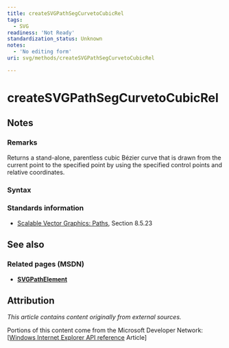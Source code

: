 ```yaml
---
title: createSVGPathSegCurvetoCubicRel
tags:
  - SVG
readiness: 'Not Ready'
standardization_status: Unknown
notes:
  - 'No editing form'
uri: svg/methods/createSVGPathSegCurvetoCubicRel

---
```

# createSVGPathSegCurvetoCubicRel

## Notes

### Remarks

Returns a stand-alone, parentless cubic Bézier curve that is drawn from the current point to the specified point by using the specified control points and relative coordinates.

### Syntax

### Standards information

-   [Scalable Vector Graphics: Paths](http://go.microsoft.com/fwlink/p/?linkid=204736), Section 8.5.23

## See also

### Related pages (MSDN)

-   [**SVGPathElement**](/svg/elements/path)

## Attribution

*This article contains content originally from external sources.*

Portions of this content come from the Microsoft Developer Network: [[Windows Internet Explorer API reference](http://msdn.microsoft.com/en-us/library/ie/hh828809%28v=vs.85%29.aspx) Article]

